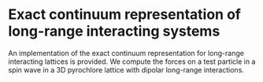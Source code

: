 # Exact continuum representation of long-range interacting systems
An implementation of the exact continuum representation for long-range interacting lattices is provided. We compute the forces on a test particle in a spin wave in a 3D pyrochlore lattice with dipolar long-range interactions.
